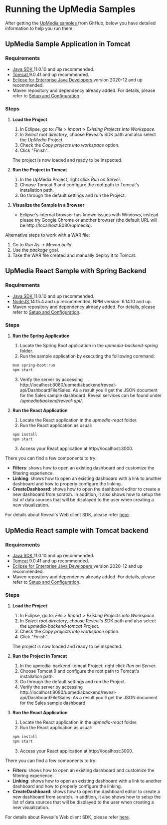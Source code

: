 # Running the UpMedia Samples

After getting the <a href="https://github.com/RevealBi/sdk-samples-java" target="_blank" rel="noopener"> UpMedia samples </a> from GitHub, below you have detailed information to help you run them.


## UpMedia Sample Application in Tomcat

### Requirements

- <a href="https://www.oracle.com/java/technologies/javase-downloads.html" target="_blank" rel="noopener"> Java SDK </a> 11.0.10 and up recommended.   
- <a href="https://tomcat.apache.org/download-90.cgi" target="_blank" rel="noopener"> Tomcat </a> 9.0.41 and up recommended.
- <a href=" https://www.eclipse.org/downloads/packages/" target="_blank" rel="noopener"> Eclipse for Enterprise Java Developers </a> version 2020-12 and up recommended.
- Maven repository and dependency already added. For details, please refer to [Setup and Configuration](setup-configuration.html#maven-dependency).
 
### Steps

1. **Load the Project**
   1. In Eclipse, go to: *File > Import > Existing Projects into Workspace*.
   2. In *Select root directory*, choose Reveal's SDK path and also select the *UpMedia* Project.
   3. Check the *Copy projects into workspace* option.
   4. Click "Finish".

    The project is now loaded and ready to be inspected.

2. **Run the Project in Tomcat**
   1. In the UpMedia Project, right click *Run on Server*.
   2. Choose Tomcat 9 and configure the root path to Tomcat's installation path.
   3. Go through the default settings and run the Project.  

3. **Visualize the Sample in a Browser**
   - Eclipse's internal browser has known issues with Windows, instead please try Google Chrome or another browser (the default URL will be http://localhost:8080/upmedia).


Alternative steps to work with a WAR file:
1. Go to *Run As -> Maven build*.
2. Use the *package* goal.
3. Take the WAR file created and manually deploy it to Tomcat.


## UpMedia React Sample with Spring Backend

### Requirements

- <a href="https://www.oracle.com/java/technologies/javase-downloads.html" target="_blank" rel="noopener"> Java SDK </a> 11.0.10 and up recommended.
- <a href="https://nodejs.org/en/download/" target="_blank" rel="noopener"> NodeJS </a> 14.15.4 and up recommended, NPM version: 6.14.10 and up.
- Maven repository and dependency already added. For details, please refer to [Setup and Configuration](setup-configuration.html#maven-dependency).

### Steps

1. **Run the Spring Application**
   1. Locate the Spring Boot application in the *upmedia-backend-spring* folder.
   2. Run the sample application by executing the folllowing command:  
   
    ```bash
    mvn spring-boot:run
    npm start
   ```
   3. Verify the server by accessing http://localhost:8080/upmediabackend/reveal-api/DashboardFile/Sales. As a result you'll get the JSON document for the Sales sample dashboard.
   Reveal services can be found under */upmediabackend/reveal-api/*.

2. **Run the React Application**
   1. Locate the React application in the *upmedia-react* folder.
   2. Run the React application as usual:  

    ```bash
    npm install
    npm start
   ```
   3. Access your React application at http://localhost:3000.

There you can find a few components to try:
- **Filters**: shows how to open an existing dashboard and customize the filtering experience.
- **Linking**: shows how to open an existing dashboard with a link to another dashboard and how to properly configure the linking.
- **CreateDashboard**: shows how to open the dashboard editor to create a new dashboard from scratch. In addition, it also shows how to setup the list of data sources that will be displayed to the user when creating a new visualization.

For details about Reveal's Web client SDK, please refer [here](~/en/developer/web-sdk/overview.md).

## UpMedia React sample with Tomcat backend

### Requirements

- <a href="https://www.oracle.com/java/technologies/javase-downloads.html" target="_blank" rel="noopener"> Java SDK </a> 11.0.10 and up recommended.
- <a href="https://tomcat.apache.org/download-90.cgi" target="_blank" rel="noopener"> Tomcat </a> 9.0.41 and up recommended.
- <a href="https://www.eclipse.org/downloads/packages/" target="_blank" rel="noopener"> Eclipse for Enterprise Java Developers </a> version 2020-12 and up recommended.
- Maven repository and dependency already added. For details, please refer to [Setup and Configuration](setup-configuration.html#maven-dependency).
 
### Steps

1. **Load the Project**
   1. In Eclipse, go to: *File > Import > Existing Projects into Workspace*.
   2. In *Select root directory*, choose Reveal's SDK path and also select the *upmedia-backend-tomcat* Project.
   3. Check the *Copy projects into workspace* option.
   4. Click "Finish".

    The project is now loaded and ready to be inspected.

2. **Run the Project in Tomcat**
   1. In the upmedia-backend-tomcat Project, right click *Run on Server*.
   2. Choose Tomcat 9 and configure the root path to Tomcat's installation path.
   3. Go through the default settings and run the Project. 
   4. Verify the server by accessing http://localhost:8080/upmediabackend/reveal-api/DashboardFile/Sales. As a result you'll get the JSON document for the Sales sample dashboard.

3. **Run the React Application**
   1. Locate the React application in the *upmedia-react* folder.
   2. Run the React application as usual:

    ```bash
    npm install
    npm start
   ```
   3. Access your React application at http://localhost:3000.

There you can find a few components to try:
- **Filters**: shows how to open an existing dashboard and customize the filtering experience.
- **Linking**: shows how to open an existing dashboard with a link to another dashboard and how to properly configure the linking.
- **CreateDashboard**: shows how to open the dashboard editor to create a new dashboard from scratch. In addition, it also shows how to setup the list of data sources that will be displayed to the user when creating a new visualization.

For details about Reveal's Web client SDK, please refer [here](~/en/developer/java-sdk/overview.md).

